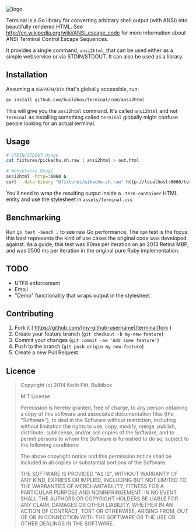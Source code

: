 ![logo](http://buildbox.github.io/terminal/images/logo.svg)

Terminal is a Go library for converting arbitrary shell output (with ANSI) into beautifully rendered HTML. See http://en.wikipedia.org/wiki/ANSI_escape_code for more information about ANSI Terminal Control Escape Sequences.

It provides a single command, `ansi2html`, that can be used either as a simple webservice or via STDIN/STDOUT. It can also be used as a library.

## Installation

Assuming a `$GOPATH/bin` that's globally accessible, run:

```bash
go install github.com/buildbox/terminal/cmd/ansi2html
```

This will give you the `ansi2html` command. It's called `ansi2html` and not `terminal` as installing something called `terminal` globally might confuse people looking for an actual terminal.

## Usage

``` bash
# STDIN/STDOUT Usage
cat fixtures/pickachu.sh.raw | ansi2html > out.html

# Webservice Usage
ansi2html -http=:6060 &
curl --data-binary "@fixtures/pikachu.sh.raw" http://localhost:6060/terminal > out.html
```

You'll need to wrap the resulting output inside a `.term-container` HTML entity and use the stylesheet in `assets/terminal.css`

## Benchmarking

Run `go test -bench .` to see raw Go performance. The `npm` test is the focus: this best represents the kind of use cases the original code was developed against. As a guide, this test was 80ms per iteration on an 2013 Retina MBP, and was 2500 ms per iteration in the original pure Ruby implementation.

## TODO

 * UTF8 enforcement
 * Emoji
 * "Demo" functionality that wraps output in the stylesheet

## Contributing

1. Fork it ( https://github.com/[my-github-username]/terminal/fork )
2. Create your feature branch (`git checkout -b my-new-feature`)
3. Commit your changes (`git commit -am 'Add some feature'`)
4. Push to the branch (`git push origin my-new-feature`)
5. Create a new Pull Request

## Licence

> Copyright (c) 2014 Keith Pitt, Buildbox
>
> MIT License
>
> Permission is hereby granted, free of charge, to any person obtaining
> a copy of this software and associated documentation files (the
> "Software"), to deal in the Software without restriction, including
> without limitation the rights to use, copy, modify, merge, publish,
> distribute, sublicense, and/or sell copies of the Software, and to
> permit persons to whom the Software is furnished to do so, subject to
> the following conditions:
>
> The above copyright notice and this permission notice shall be
> included in all copies or substantial portions of the Software.
>
> THE SOFTWARE IS PROVIDED "AS IS", WITHOUT WARRANTY OF ANY KIND,
> EXPRESS OR IMPLIED, INCLUDING BUT NOT LIMITED TO THE WARRANTIES OF
> MERCHANTABILITY, FITNESS FOR A PARTICULAR PURPOSE AND
> NONINFRINGEMENT. IN NO EVENT SHALL THE AUTHORS OR COPYRIGHT HOLDERS BE
> LIABLE FOR ANY CLAIM, DAMAGES OR OTHER LIABILITY, WHETHER IN AN ACTION
> OF CONTRACT, TORT OR OTHERWISE, ARISING FROM, OUT OF OR IN CONNECTION
> WITH THE SOFTWARE OR THE USE OR OTHER DEALINGS IN THE SOFTWARE.
